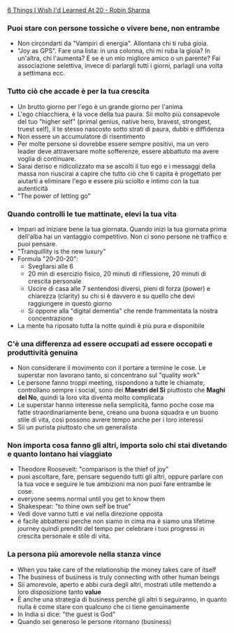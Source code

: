 [6 Things I Wish I'd Learned At 20 - Robin Sharma](https://www.youtube.com/watch?v=7N8SyduUyVw&list=WL&index=7 "6 Things I Wish I'd Learned At 20 | Robin Sharma")

### Puoi stare con persone tossiche o vivere bene, non entrambe
- Non circondarti da "Vampiri di energia". Allontana chi ti ruba gioia.
- "Joy as GPS". Fare una lista: in una colonna, chi mi ruba la gioia? In un'altra, chi l'aumenta? E se è un mio migliore amico o un parente? Fai associazione selettiva, invece di parlargli tutti i giorni, parlagli una volta a settimana ecc.

### Tutto ciò che accade è per la tua crescita
- Un brutto giorno per l'ego è un grande giorno per l'anima
- L'ego chiacchiera, è la voce della tua paura. Sii molto più consapevole del tuo "higher self" (primal genius, native hero, bravest, strongest, truest self), il te stesso nascosto sotto strati di paura, dubbi e diffidenza
- Non essere un accumulatore di risentimento
- Per molte persone si dovrebbe essere sempre positivi, ma un vero leader deve attraversare molte sofferenze, essere abbattuto ma avere voglia di continuare.
- Sarai deriso e ridicolizzato ma se ascolti il tuo ego e i messaggi della massa non riuscirai a capire che tutto ciò che ti capita è progettato per aiutarti a eliminare l'ego e essere più sciolto e intimo con la tua autenticità
- "The power of letting go"

### Quando controlli le tue mattinate, elevi la tua vita
- Impari ad iniziare bene la tua giornata. Quando inizi la tua giornata prima dell'alba hai un vantaggio competitivo. Non ci sono persone nè traffico e puoi pensare.
- "Tranquillity is the new luxury"
- Formula "20-20-20":
	- Svegliarsi alle 6 
	- 20 min di esercizio fisico, 20 minuti di riflessione, 20 minuti di crescita personale
	- Uscire di casa alle 7 sentendosi diversi, pieni di forza (power) e chiarezza (clarity) su chi si è davvero e su quello che devi raggiungere in questo giorno
	- Si oppone alla "digital dementia" che rende frammentata la nostra concentrazione
- La mente ha riposato tutta la notte quindi è più pura e disponibile

### C'è una differenza ad essere occupati ad essere occopati e produttività genuina
- Non considerare il movimento con il portare a termine le cose. Le superstar non lavorano tanto, si concentrano sul "quality work"
- Le persone fanno troppi meeting, rispondono a tutte le chiamate, controllano sempre i social, sono dei **Maestri del Sì** piuttosto che **Maghi del No**, quindi la loro vita diventa molto complicata
- Le superstar hanno interesse nella semplicità, fanno poche cose ma fatte straordinariamente bene, creano una buona squadra e un buono stile di vita, così possono avrere tempo anche per i loro interessi
- Sii un purista piuttosto che un generalista

### Non importa cosa fanno gli altri, importa solo chi stai divetando e quanto lontano hai viaggiato
- Theodore Roosevelt: "comparison is the thief of joy"
- puoi ascoltare, fare, pensare seguendo tutti gli altri, oppure parlare con la tua voce e seguire le tue ambizioni ma non puoi fare entrambe le cose.
- everyone seems normal until you get to know them
- Shakespear: "to thine own self be true"
- Vedi dove vanno tutti e vai nella direzione opposta
- é facile abbattersi perche non siamo in cima ma è siamo una lifetime journey quindi prenditi del tempo per celebrare i tuoi progressi in crescita personale e stile di vita.

### La persona più amorevole nella stanza vince
- When you take care of the relationship the money takes care of itself
- The business of business is truly connecting with other human beings
- Sii amorevole, aperto e abbi cura degli altri, mostrati utile mettendo a loro disposizione tanto **value**
- È anche una strategia di business perchè gli altri ti seguiranno, in quanto nulla è come stare con qualcuno che ci tiene genuinamente
- In India si dice: "the guest is God"
- Quando sei generoso le persone ritornano (business)